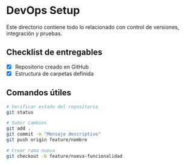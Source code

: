 # DevOps Setup

Este directorio contiene todo lo relacionado con control de versiones, integración y pruebas.

## Checklist de entregables

- [x] Repositorio creado en GitHub
- [x] Estructura de carpetas definida

## Comandos útiles

```bash
# Verificar estado del repositorio
git status

# Subir cambios
git add .
git commit -m "Mensaje descriptivo"
git push origin feature/nombre

# Crear rama nueva
git checkout -b feature/nueva-funcionalidad
